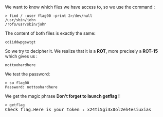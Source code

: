 We want to know which files we have access to, so we use the command :

<pre>
<code>> find / -user flag00 -print 2>/dev/null</code>
<code>/usr/sbin/john
/rofs/usr/sbin/john</code>
</pre>

The content of both files is exactly the same:

<code>cdiiddwpgswtgt</code>

So we try to decipher it.
We realize that it is a **ROT**, more precisely a **ROT-15** which gives us :

<code>nottoohardhere</code>

We test the password:
<pre>
<code>> su flag00</code>
<code>Password: nottoohardhere</code>
</pre>

We get the magic phrase **Don't forget to launch getflag !**

<pre>
<code>> getflag</code>
Check flag.Here is your token : x24ti5gi3x0ol2eh4esiuxias
</pre>
